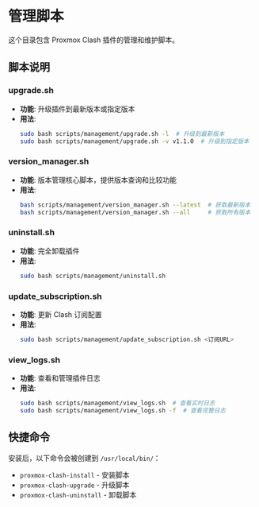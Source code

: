 # 管理脚本

这个目录包含 Proxmox Clash 插件的管理和维护脚本。

## 脚本说明

### upgrade.sh
- **功能**: 升级插件到最新版本或指定版本
- **用法**: 
  ```bash
  sudo bash scripts/management/upgrade.sh -l  # 升级到最新版本
  sudo bash scripts/management/upgrade.sh -v v1.1.0  # 升级到指定版本
  ```

### version_manager.sh
- **功能**: 版本管理核心脚本，提供版本查询和比较功能
- **用法**: 
  ```bash
  bash scripts/management/version_manager.sh --latest  # 获取最新版本
  bash scripts/management/version_manager.sh --all     # 获取所有版本
  ```

### uninstall.sh
- **功能**: 完全卸载插件
- **用法**: 
  ```bash
  sudo bash scripts/management/uninstall.sh
  ```

### update_subscription.sh
- **功能**: 更新 Clash 订阅配置
- **用法**: 
  ```bash
  sudo bash scripts/management/update_subscription.sh <订阅URL>
  ```

### view_logs.sh
- **功能**: 查看和管理插件日志
- **用法**: 
  ```bash
  sudo bash scripts/management/view_logs.sh  # 查看实时日志
  sudo bash scripts/management/view_logs.sh -f  # 查看完整日志
  ```

## 快捷命令

安装后，以下命令会被创建到 `/usr/local/bin/`：
- `proxmox-clash-install` - 安装脚本
- `proxmox-clash-upgrade` - 升级脚本  
- `proxmox-clash-uninstall` - 卸载脚本

